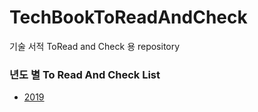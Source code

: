 # TechBookToReadAndCheck
기술 서적 ToRead and Check 용 repository


### 년도 별 To Read And Check List
- [2019]()
